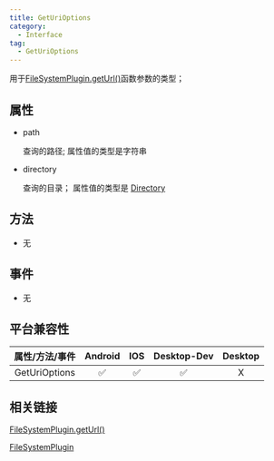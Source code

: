 ```yaml
---
title: GetUriOptions
category:
  - Interface
tag:
  - GetUriOptions
---
```


用于[FileSystemPlugin.getUrl()](../../plugin/file-system/get-uri.md)函数参数的类型；

## 属性

  - path

    查询的路径;
    属性值的类型是字符串

  - directory

    查询的目录；
    属性值的类型是 [Directory](../directory/index.md)

## 方法

  - 无

## 事件

  - 无


## 平台兼容性


| 属性/方法/事件      | Android | IOS | Desktop-Dev | Desktop |
|:-----------------:|:-------:|:---:|:-----------:|:-------:|
| GetUriOptions     | ✅      | ✅  | ✅           | X       |

## 相关链接

[FileSystemPlugin.getUrl()](../../plugin/file-system/get-uri.md)

[FileSystemPlugin](../../plugin/file-system/index.md)


